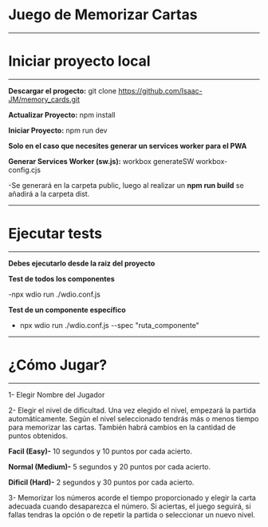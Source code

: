 # Juego de Memorizar Cartas

----------------------
# Iniciar proyecto local
----------------------

**Descargar el progecto:** git clone https://github.com/Isaac-JM/memory_cards.git 

**Actualizar Proyecto:** npm install

**Iniciar Proyecto:** npm run dev

**Solo en el caso que necesites generar un services worker para el PWA**

**Generar Services Worker (sw.js):** workbox generateSW workbox-config.cjs

-Se generará en la carpeta public, luego al realizar un **npm run build** se añadirá a la carpeta dist.

----------------------
# Ejecutar tests
----------------------

**Debes ejecutarlo desde la raiz del proyecto**

**Test de todos los componentes**

-npx wdio run ./wdio.conf.js

**Test de un componente específico**

- npx wdio run ./wdio.conf.js --spec "ruta_componente"

----------------------
# ¿Cómo Jugar?
----------------------
1- Elegir Nombre del Jugador

2- Elegir el nivel de dificultad.
    Una vez elegido el nivel, empezará la partida automáticamente.
    Según el nivel seleccionado tendrás más o menos tiempo para memorizar las cartas. 
    También habrá cambios en la cantidad de puntos obtenidos.

**Facil (Easy)-** 10 segundos y 10 puntos por cada acierto.

**Normal (Medium)-** 5 segundos y 20 puntos por cada acierto.

**Dificil (Hard)-** 2 segundos y 30 puntos por cada acierto.

3- Memorizar los números acorde el tiempo proporcionado y elegir la carta adecuada cuando desaparezca el número.
Si aciertas, el juego seguirá, si fallas tendras la opción o de repetir la partida o seleccionar un nuevo nivel.
